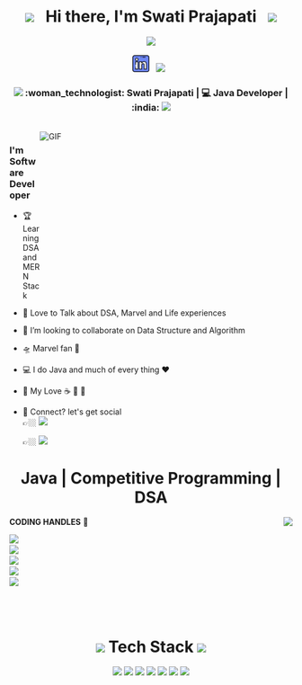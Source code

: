 <div align="center">
   <h1> <img src="https://camo.githubusercontent.com/d3359cb00ab0b5ed8f2e1fe3fceb4fbaf3b614340f8c0db99c17b9f50b351770/68747470733a2f2f656d6f6a69732e736c61636b6d6f6a69732e636f6d2f656d6f6a69732f696d616765732f313533313834393433302f343234362f626c6f622d73756e676c61737365732e6769663f31353331383439343330" width ="35px"> &nbsp; Hi there, I'm Swati Prajapati &nbsp;  <img src="https://media.giphy.com/media/hvRJCLFzcasrR4ia7z/giphy.gif" width="25px"> </h1>
   
   
   <img src="https://pronoun.cyou/x/y?subject=She&object=Her&height=20"> 
</div>

<p align='center'>
   <a href="https://www.linkedin.com/in/swati-prajapati-008/"><img height="30" src="https://raw.githubusercontent.com/8bithemant/8bithemant/master/linkedin.png?raw=true"></a>&nbsp;&nbsp;
<a href="https://twitter.com/sassy_coder"><img height="30" src="https://user-images.githubusercontent.com/42577922/133311088-97b03c25-a44b-430b-a7ee-9d84f1da46c7.png"></a>&nbsp;&nbsp;
 </p>


<div align="center">
<h3><img src="https://media.giphy.com/media/WUlplcMpOCEmTGBtBW/giphy.gif" width="30"> :woman_technologist:  Swati Prajapati | 💻 Java Developer | :india: <img src="https://media.giphy.com/media/WUlplcMpOCEmTGBtBW/giphy.gif" width="30"></h3>
</div>
 
 
<br />
<img align="right" height="270px" width="450px" alt="GIF" src="https://github-readme-stats.vercel.app/api?username=swatiprajapati08&show_icons=true&theme=tokyonight" />
<p align="center">
  <h3> I'm  Software Developer</h3>
</p>

 - :trophy: Learning DSA and MERN Stack
 
 - :calling: Love to Talk about DSA, Marvel and Life experiences 

 - 👯 I’m looking to collaborate on Data Structure and Algorithm
   
 - 🛸 Marvel fan :superhero:
 
 - 💻 I do Java and much of every thing :heart:

 -  :purple_heart: My Love :coffee: :pizza: :rice:
 
 - 💬 Connect? let's get social <br />
     👉🏼 [<img src="https://img.shields.io/badge/Twitter-1DA1F2?style=for-the-badge&logo=twitter&logoColor=white" >](https://twitter.com/sassy_coder)

     👉🏼 [<img src="https://img.shields.io/badge/LinkedIn-0077B5?style=for-the-badge&logo=linkedin&logoColor=white" >](linkedin.com/in/swati-prajapati-008/)
 
<div align="center">
  <h1>  Java | Competitive Programming | DSA </h1>
</div>
  
  <a href="https://github.com/swatiprajapati08/github-readme-stats">
  <img align="right" src="https://github-readme-stats.vercel.app/api/top-langs/?username=swatiprajapati08" />
</a>
  
  **CODING HANDLES** 🔢 

  [<img src="https://img.shields.io/badge/-GeeksforGeeks-2F8D46?style=for-the-badge&logo=GeeksforGeeks&logoColor=white" >](https://auth.geeksforgeeks.org/user/codertheta1/profile) <br/>
  [<img src="https://img.shields.io/badge/-LeetCode-FFA116?style=for-the-badge&logo=LeetCode&logoColor=black" >](https://leetcode.com/codertheta/)<br/>
  [<img src="https://img.shields.io/badge/-CodeChef-5B4638?style=for-the-badge&logo=CodeChef&logoColor=black" >](https://www.codechef.com/users/swati08)  <br/>
  [<img src="https://img.shields.io/badge/-Hackerrank-2EC866?style=for-the-badge&logo=HackerRank&logoColor=white">](https://www.hackerrank.com/swatiprajapati08) <br/>
[<img src="https://img.shields.io/badge/-LintCode-2E8BC0?style=for-the-badge&logo=LintCode&logoColor=white">](https://www.lintcode.com/user/swati6/) <br/>

<br />

<br />
<div align="center">
  
  <h1> <img src="https://media.giphy.com/media/WUlplcMpOCEmTGBtBW/giphy.gif" width="30"> Tech Stack  <img src="https://media.giphy.com/media/WUlplcMpOCEmTGBtBW/giphy.gif" width="30"></h1> 
  </div>

<!-- <img  height="450px" width="1000px"  alt="Tech stack" src="https://user-images.githubusercontent.com/42577922/133302011-eda22078-ba20-418d-be30-623cf3cf45e1.png" /> -->

<div align ="center">
<img src="https://img.icons8.com/color/96/000000/java-coffee-cup-logo--v1.png"/>
   <img src="https://img.icons8.com/color/96/000000/html-5--v1.png"/>
   <img src="https://img.icons8.com/color/96/000000/css3.png"/>
   <img src="https://img.icons8.com/color/96/000000/javascript--v1.png"/>
   <img src="https://img.icons8.com/color/96/000000/nodejs.png"/>
<!--    <img src="https://img.icons8.com/plasticine/100/000000/react.png"/> -->
<!--    <img src="https://img.icons8.com/external-tal-revivo-shadow-tal-revivo/96/000000/external-mongodb-a-cross-platform-document-oriented-database-program-logo-shadow-tal-revivo.png"/> -->
   <img src="https://img.icons8.com/color/96/000000/flutter.png"/>
   <img src="https://img.icons8.com/color/96/000000/dart.png"/>
<!--    <img src="https://img.icons8.com/color/96/000000/amazon-web-services.png"/> -->
   </div>

